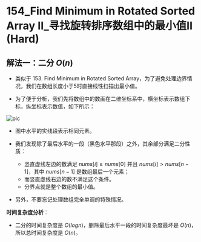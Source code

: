 # 154_Find Minimum in Rotated Sorted Array II_寻找旋转排序数组中的最小值Ⅱ (Hard)

## 解法一：二分 $O(n)$

- 类似于 153. Find Minimum in Rotated Sorted Array，为了避免处理边界情况，我们在数组长度小于5时直接线性扫描出最小值。

- 为了便于分析，我们先将数组中的数画在二维坐标系中，横坐标表示数组下标，纵坐标表示数值，如下所示：

![pic](https://www.acwing.com/media/article/image/2018/05/31/1_92f5550a64-2.png)

- 图中水平的实线段表示相同元素。

- 我们发现除了最后水平的一段（黑色水平那段）之外，其余部分满足二分性质：
  - 竖直虚线左边的数满足 $nums[i]≥nums[0]$ 并且 $nums[i]>nums[n−1]$，其中 $nums[n−1]$ 是数组最后一个元素；
  - 而竖直虚线右边的数不满足这个条件。
  - 分界点就是整个数组的最小值。

- 另外，不要忘记处理数组完全单调的特殊情况。

**时间复杂度分析**：

- 二分的时间复杂度是 $O(logn)$，删除最后水平一段的时间复杂度最坏是 $O(n)$，所以总时间复杂度是 $O(n)$。
